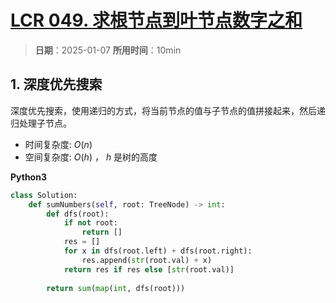 # [LCR 049. 求根节点到叶节点数字之和](https://leetcode.cn/problems/3Etpl5/description/)

> **日期**：2025-01-07
> **所用时间**：10min

## 1. 深度优先搜索

深度优先搜索，使用递归的方式，将当前节点的值与子节点的值拼接起来，然后递归处理子节点。

- 时间复杂度: $O(n)$
- 空间复杂度: $O(h)$ ， $h$ 是树的高度

**Python3**

```python
class Solution:
    def sumNumbers(self, root: TreeNode) -> int:
        def dfs(root):
            if not root:
                return []
            res = []
            for x in dfs(root.left) + dfs(root.right):
                res.append(str(root.val) + x)
            return res if res else [str(root.val)]
    
        return sum(map(int, dfs(root)))
```